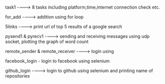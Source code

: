 task1 ----> 8 tasks including platform,time,internet connection check etc.


for_add ----> addition using for loop


5links ----> print url of top 5 results of a google search


pysend1 & pyrecv1 ----> sending and receiving messages using udp socket, plotting the graph of word count

remote_sender & remote_receiver ----> login using 

facebook_login - login to facebook using selenium

github_login ----> login to github using selenium and printing name of repositories

